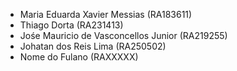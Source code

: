 - Maria Eduarda Xavier Messias (RA183611)
- Thiago Dorta (RA231413)
- Jośe Mauricio de Vasconcellos Junior  (RA219255)
- Johatan dos Reis Lima (RA250502)
- Nome do Fulano  (RAXXXXX)
